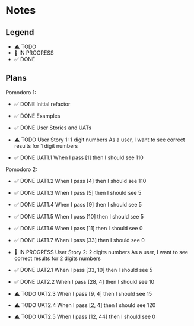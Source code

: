 # Notes

## Legend

- ⚠ TODO
- 🚧 IN PROGRESS
- ✅ DONE

## Plans

Pomodoro 1:

- ✅ DONE Initial refactor
- ✅ DONE Examples
- ✅ DONE User Stories and UATs

- ⚠ TODO User Story 1: 1 digit numbers
  As a user, I want to see correct results for 1 digit numbers

- ✅ DONE UAT1.1 When I pass [1] then I should see 110

Pomodoro 2:

- ✅ DONE UAT1.2 When I pass [4] then I should see 110
- ✅ DONE UAT1.3 When I pass [5] then I should see 5
- ✅ DONE UAT1.4 When I pass [9] then I should see 5
- ✅ DONE UAT1.5 When I pass [10] then I should see 5
- ✅ DONE UAT1.6 When I pass [11] then I should see 0
- ✅ DONE UAT1.7 When I pass [33] then I should see 0

- 🚧 IN PROGRESS User Story 2: 2 digits numbers
  As a user, I want to see correct results for 2 digits numbers

- ✅ DONE UAT2.1 When I pass [33, 10] then I should see 5
- ✅ DONE UAT2.2 When I pass [28, 4] then I should see 10
- ⚠ TODO UAT2.3 When I pass [9, 4] then I should see 15
- ⚠ TODO UAT2.4 When I pass [2, 4] then I should see 120
- ⚠ TODO UAT2.5 When I pass [12, 44] then I should see 0
